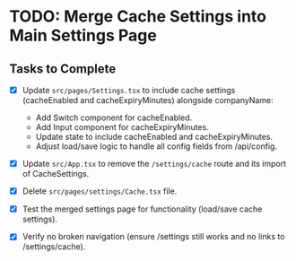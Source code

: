 # TODO: Merge Cache Settings into Main Settings Page

## Tasks to Complete

- [x] Update `src/pages/Settings.tsx` to include cache settings (cacheEnabled and cacheExpiryMinutes) alongside companyName:

  - Add Switch component for cacheEnabled.
  - Add Input component for cacheExpiryMinutes.
  - Update state to include cacheEnabled and cacheExpiryMinutes.
  - Adjust load/save logic to handle all config fields from /api/config.

- [x] Update `src/App.tsx` to remove the `/settings/cache` route and its import of CacheSettings.

- [x] Delete `src/pages/settings/Cache.tsx` file.

- [x] Test the merged settings page for functionality (load/save cache settings).

- [x] Verify no broken navigation (ensure /settings still works and no links to /settings/cache).
